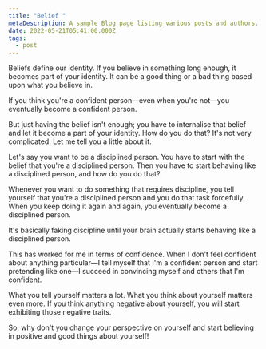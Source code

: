 ```yaml
---
title: "Belief "
metaDescription: A sample Blog page listing various posts and authors.
date: 2022-05-21T05:41:00.000Z
tags:
  - post
---
```





Beliefs define our identity. If you believe in something long enough, it becomes part of your identity. It can be a good thing or a bad thing based upon what you believe in.



If you think you're a confident person—even when you're not—you eventually become a confident person.



But just having the belief isn't enough; you have to internalise that belief and let it become a part of your identity. How do you do that? It's not very complicated. Let me tell you a little about it.



Let's say you want to be a disciplined person. You have to start with the belief that you're a disciplined person. Then you have to start behaving like a disciplined person, and how do you do that?



Whenever you want to do something that requires discipline, you tell yourself that you're a disciplined person and you do that task forcefully. When you keep doing it again and again, you eventually become a disciplined person.



It's basically faking discipline until your brain actually starts behaving like a disciplined person.



This has worked for me in terms of confidence. When I don't feel confident about anything particular—I tell myself that I'm a confident person and start pretending like one—I succeed in convincing myself and others that I'm confident.



What you tell yourself matters a lot. What you think about yourself matters even more. If you think anything negative about yourself, you will start exhibiting those negative traits.



So, why don't you change your perspective on yourself and start believing in positive and good things about yourself!
